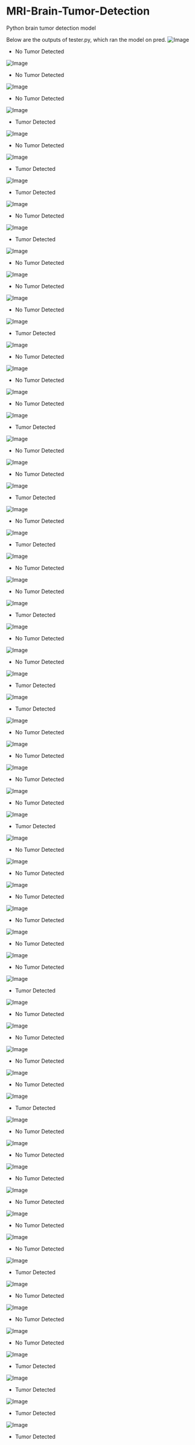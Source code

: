 # MRI-Brain-Tumor-Detection
Python brain tumor detection model

Below are the outputs of tester.py, which ran the model on pred. 
![Image](pred/pred0.jpg)
- No Tumor Detected

![Image](pred/pred1.jpg)
- No Tumor Detected

![Image](pred/pred10.jpg)
- No Tumor Detected

![Image](pred/pred11.jpg)
- Tumor Detected

![Image](pred/pred12.jpg)
- No Tumor Detected

![Image](pred/pred13.jpg)
- Tumor Detected

![Image](pred/pred14.jpg)
- Tumor Detected

![Image](pred/pred15.jpg)
- No Tumor Detected

![Image](pred/pred16.jpg)
- Tumor Detected

![Image](pred/pred17.jpg)
- No Tumor Detected

![Image](pred/pred18.jpg)
- No Tumor Detected

![Image](pred/pred19.jpg)
- No Tumor Detected

![Image](pred/pred2.jpg)
- Tumor Detected

![Image](pred/pred20.jpg)
- No Tumor Detected

![Image](pred/pred21.jpg)
- No Tumor Detected

![Image](pred/pred22.jpg)
- No Tumor Detected

![Image](pred/pred23.jpg)
- Tumor Detected

![Image](pred/pred24.jpg)
- No Tumor Detected

![Image](pred/pred25.jpg)
- No Tumor Detected

![Image](pred/pred26.jpg)
- Tumor Detected

![Image](pred/pred27.jpg)
- No Tumor Detected

![Image](pred/pred28.jpg)
- Tumor Detected

![Image](pred/pred29.jpg)
- No Tumor Detected

![Image](pred/pred3.jpg)
- No Tumor Detected

![Image](pred/pred30.jpg)
- Tumor Detected

![Image](pred/pred31.jpg)
- No Tumor Detected

![Image](pred/pred32.jpg)
- No Tumor Detected

![Image](pred/pred33.jpg)
- Tumor Detected

![Image](pred/pred34.jpg)
- Tumor Detected

![Image](pred/pred35.jpg)
- No Tumor Detected

![Image](pred/pred36.jpg)
- No Tumor Detected

![Image](pred/pred37.jpg)
- No Tumor Detected

![Image](pred/pred38.jpg)
- No Tumor Detected

![Image](pred/pred39.jpg)
- Tumor Detected

![Image](pred/pred4.jpg)
- No Tumor Detected

![Image](pred/pred40.jpg)
- No Tumor Detected

![Image](pred/pred41.jpg)
- No Tumor Detected

![Image](pred/pred42.jpg)
- No Tumor Detected

![Image](pred/pred43.jpg)
- No Tumor Detected

![Image](pred/pred44.jpg)
- No Tumor Detected

![Image](pred/pred45.jpg)
- Tumor Detected

![Image](pred/pred46.jpg)
- No Tumor Detected

![Image](pred/pred47.jpg)
- No Tumor Detected

![Image](pred/pred48.jpg)
- No Tumor Detected

![Image](pred/pred49.jpg)
- No Tumor Detected

![Image](pred/pred5.jpg)
- Tumor Detected

![Image](pred/pred50.jpg)
- No Tumor Detected

![Image](pred/pred51.jpg)
- No Tumor Detected

![Image](pred/pred52.jpg)
- No Tumor Detected

![Image](pred/pred53.jpg)
- No Tumor Detected

![Image](pred/pred54.jpg)
- No Tumor Detected

![Image](pred/pred55.jpg)
- No Tumor Detected

![Image](pred/pred56.jpg)
- Tumor Detected

![Image](pred/pred57.jpg)
- No Tumor Detected

![Image](pred/pred58.jpg)
- No Tumor Detected

![Image](pred/pred59.jpg)
- No Tumor Detected

![Image](pred/pred6.jpg)
- Tumor Detected

![Image](pred/pred7.jpg)
- Tumor Detected

![Image](pred/pred8.jpg)
- Tumor Detected

![Image](pred/pred9.jpg)
- Tumor Detected

